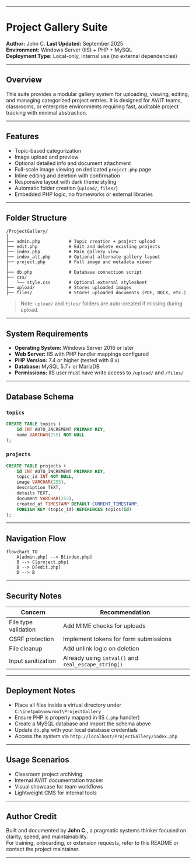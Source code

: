 

---

# Project Gallery Suite

**Author:** John C. 
**Last Updated:** September 2025  
**Environment:** Windows Server (IIS) + PHP + MySQL  
**Deployment Type:** Local-only, internal use (no external dependencies)

---

## Overview

This suite provides a modular gallery system for uploading, viewing, editing, and managing categorized project entries. It is designed for AV/IT teams, classrooms, or enterprise environments requiring fast, auditable project tracking with minimal abstraction.

---

## Features

- Topic-based categorization
- Image upload and preview
- Optional detailed info and document attachment
- Full-scale image viewing on dedicated `project.php` page
- Inline editing and deletion with confirmation
- Responsive layout with dark theme styling
- Automatic folder creation (`upload/`, `files/`)
- Embedded PHP logic; no frameworks or external libraries

---

## Folder Structure

```
/ProjectGallery/
│
├── admin.php           # Topic creation + project upload
├── edit.php            # Edit and delete existing projects
├── index.php           # Main gallery view
├── index_alt.php       # Optional alternate gallery layout
├── project.php         # Full image and metadata viewer
│
├── db.php              # Database connection script
├── css/
│   └── style.css       # Optional external stylesheet
├── upload/             # Stores uploaded images
├── files/              # Stores uploaded documents (PDF, DOCX, etc.)
```

> Note: `upload/` and `files/` folders are auto-created if missing during upload.

---

## System Requirements

- **Operating System:** Windows Server 2016 or later  
- **Web Server:** IIS with PHP handler mappings configured  
- **PHP Version:** 7.4 or higher (tested with 8.x)  
- **Database:** MySQL 5.7+ or MariaDB  
- **Permissions:** IIS user must have write access to `/upload/` and `/files/`

---

## Database Schema

### `topics`
```sql
CREATE TABLE topics (
    id INT AUTO_INCREMENT PRIMARY KEY,
    name VARCHAR(255) NOT NULL
);
```

### `projects`
```sql
CREATE TABLE projects (
    id INT AUTO_INCREMENT PRIMARY KEY,
    topic_id INT NOT NULL,
    image VARCHAR(255),
    description TEXT,
    details TEXT,
    document VARCHAR(255),
    created_at TIMESTAMP DEFAULT CURRENT_TIMESTAMP,
    FOREIGN KEY (topic_id) REFERENCES topics(id)
);
```

---

## Navigation Flow

```mermaid
flowchart TD
    A[admin.php] --> B[index.php]
    B --> C[project.php]
    B --> D[edit.php]
    D --> B
```

---

## Security Notes

| Concern              | Recommendation                            |
|----------------------|--------------------------------------------|
| File type validation | Add MIME checks for uploads                |
| CSRF protection      | Implement tokens for form submissions      |
| File cleanup         | Add unlink logic on deletion               |
| Input sanitization   | Already using `intval()` and `real_escape_string()` |

---

## Deployment Notes

- Place all files inside a virtual directory under `C:\inetpub\wwwroot\ProjectGallery`  
- Ensure PHP is properly mapped in IIS (`.php` handler)  
- Create a MySQL database and import the schema above  
- Update `db.php` with your local database credentials  
- Access the system via `http://localhost/ProjectGallery/index.php`

---

## Usage Scenarios

- Classroom project archiving  
- Internal AV/IT documentation tracker  
- Visual showcase for team workflows  
- Lightweight CMS for internal tools

---

## Author Credit

Built and documented by **John C.**, a pragmatic systems thinker focused on clarity, speed, and maintainability.  
For training, onboarding, or extension requests, refer to this README or contact the project maintainer.

---


